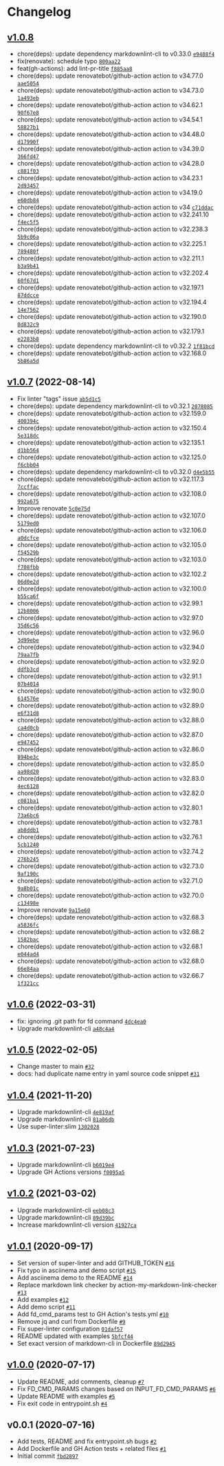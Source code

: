 # Changelog

## [v1.0.8](https://github.com/ruzickap/action-my-markdown-linter/compare/v1.0.7...v1.0.8)

- chore(deps): update dependency markdownlint-cli to v0.33.0 [`e9488f4`](https://github.com/ruzickap/action-my-markdown-linter/commit/e9488f445636d70330c309f3c7240dd32f8917cd)
- fix(renovate): schedule typo [`800aa22`](https://github.com/ruzickap/action-my-markdown-linter/commit/800aa2252e1cc83bffb241b0fbcb302b5ddccc83)
- feat(gh-actions): add lint-pr-title [`f885aa8`](https://github.com/ruzickap/action-my-markdown-linter/commit/f885aa8d7944ba10af69ba8ad5af3fdd7ba6a456)
- chore(deps): update renovatebot/github-action action to v34.77.0 [`aae5054`](https://github.com/ruzickap/action-my-markdown-linter/commit/aae5054b55bc31ed811bf6f6ce6f13e3c721c5e4)
- chore(deps): update renovatebot/github-action action to v34.73.0 [`1a493eb`](https://github.com/ruzickap/action-my-markdown-linter/commit/1a493eb089924d30b141605fcdebb1e157efa315)
- chore(deps): update renovatebot/github-action action to v34.62.1 [`90f67e8`](https://github.com/ruzickap/action-my-markdown-linter/commit/90f67e8c7991bc8a50b43f4387fb0decb40f0e61)
- chore(deps): update renovatebot/github-action action to v34.54.1 [`58827b1`](https://github.com/ruzickap/action-my-markdown-linter/commit/58827b1fdb4788a6fd973c7c3973b621664d2cf0)
- chore(deps): update renovatebot/github-action action to v34.48.0 [`d17990f`](https://github.com/ruzickap/action-my-markdown-linter/commit/d17990f89f6f71007bc7a625bce62eec077ce4ae)
- chore(deps): update renovatebot/github-action action to v34.39.0 [`366fd47`](https://github.com/ruzickap/action-my-markdown-linter/commit/366fd47d673c7ba04627e2bc97a0425a9625bb77)
- chore(deps): update renovatebot/github-action action to v34.28.0 [`c881f03`](https://github.com/ruzickap/action-my-markdown-linter/commit/c881f036f57c869f0cecf4104a8c1f10f55ba9bb)
- chore(deps): update renovatebot/github-action action to v34.23.1 [`2d93457`](https://github.com/ruzickap/action-my-markdown-linter/commit/2d93457cbf238ca5242765c50220a045a3984047)
- chore(deps): update renovatebot/github-action action to v34.19.0 [`e60db84`](https://github.com/ruzickap/action-my-markdown-linter/commit/e60db84bbcf33b140f9b2482c711f8ea0c6e90c5)
- chore(deps): update renovatebot/github-action action to v34 [`c71ddac`](https://github.com/ruzickap/action-my-markdown-linter/commit/c71ddac2406b5546d8fbfdea30aa7b63180e4687)
- chore(deps): update renovatebot/github-action action to v32.241.10 [`f4ec5f5`](https://github.com/ruzickap/action-my-markdown-linter/commit/f4ec5f5e1b45c32b718c7b9a8fdd97d48b446a8d)
- chore(deps): update renovatebot/github-action action to v32.238.3 [`5b9c06a`](https://github.com/ruzickap/action-my-markdown-linter/commit/5b9c06a302e18b4e65ecef07ad8950115f87f739)
- chore(deps): update renovatebot/github-action action to v32.225.1 [`789480f`](https://github.com/ruzickap/action-my-markdown-linter/commit/789480f1bd7615e37720830c23b9aa9bf4f7f094)
- chore(deps): update renovatebot/github-action action to v32.211.1 [`b3a9b41`](https://github.com/ruzickap/action-my-markdown-linter/commit/b3a9b41a826904d0c2154477626f0cdef88f9655)
- chore(deps): update renovatebot/github-action action to v32.202.4 [`60f67d1`](https://github.com/ruzickap/action-my-markdown-linter/commit/60f67d1103869897ae27888314387a5568ed7eac)
- chore(deps): update renovatebot/github-action action to v32.197.1 [`87ddcce`](https://github.com/ruzickap/action-my-markdown-linter/commit/87ddccef8e4747e644eaf9856705e730dc8c5000)
- chore(deps): update renovatebot/github-action action to v32.194.4 [`14e7562`](https://github.com/ruzickap/action-my-markdown-linter/commit/14e7562a93ca7b8ca2f4b1ee2d8b1ffa0d523cc0)
- chore(deps): update renovatebot/github-action action to v32.190.0 [`0d832c9`](https://github.com/ruzickap/action-my-markdown-linter/commit/0d832c98adaaac1ecead226343d74557d28d7b3a)
- chore(deps): update renovatebot/github-action action to v32.179.1 [`e2283b8`](https://github.com/ruzickap/action-my-markdown-linter/commit/e2283b831f005a26f8657160713a0d46213ae1f0)
- chore(deps): update dependency markdownlint-cli to v0.32.2 [`1f81bcd`](https://github.com/ruzickap/action-my-markdown-linter/commit/1f81bcde25b9334cb3e9c15a3156fdcd426e7dd0)
- chore(deps): update renovatebot/github-action action to v32.168.0 [`5b86a5d`](https://github.com/ruzickap/action-my-markdown-linter/commit/5b86a5de875490f32c72e9956311513336e8ae3b)

## [v1.0.7](https://github.com/ruzickap/action-my-markdown-linter/compare/v1.0.6...v1.0.7) (2022-08-14)

- Fix linter "tags" issue [`ab5d1c5`](https://github.com/ruzickap/action-my-markdown-linter/commit/ab5d1c5adddd3e5abbda99e70a1bd462c27175e3)
- chore(deps): update dependency markdownlint-cli to v0.32.1 [`2078085`](https://github.com/ruzickap/action-my-markdown-linter/commit/2078085b5613450d5a8748a4cddb8f810acced6e)
- chore(deps): update renovatebot/github-action action to v32.159.0 [`400394c`](https://github.com/ruzickap/action-my-markdown-linter/commit/400394c41012b4e90f3274e8ebea492ca13232e5)
- chore(deps): update renovatebot/github-action action to v32.150.4 [`5e318dc`](https://github.com/ruzickap/action-my-markdown-linter/commit/5e318dc5ef0affef6b73adc97508808c7b483122)
- chore(deps): update renovatebot/github-action action to v32.135.1 [`d1bb564`](https://github.com/ruzickap/action-my-markdown-linter/commit/d1bb5648f8743632b9d86d0c48be31f68f046479)
- chore(deps): update renovatebot/github-action action to v32.125.0 [`f6cbb04`](https://github.com/ruzickap/action-my-markdown-linter/commit/f6cbb042241f247f3bea4ec7fe584adcc03c6b42)
- chore(deps): update dependency markdownlint-cli to v0.32.0 [`d4e5b55`](https://github.com/ruzickap/action-my-markdown-linter/commit/d4e5b55e6b540148edd463992a50b2bbae33401d)
- chore(deps): update renovatebot/github-action action to v32.117.3 [`7ccffac`](https://github.com/ruzickap/action-my-markdown-linter/commit/7ccffac7d7168b5249a665662c2f04a6202eca0a)
- chore(deps): update renovatebot/github-action action to v32.108.0 [`992a675`](https://github.com/ruzickap/action-my-markdown-linter/commit/992a6753f2bc495d457bb135aaedaae82b3d2f3d)
- Improve renovate [`5c0e75d`](https://github.com/ruzickap/action-my-markdown-linter/commit/5c0e75d5d892462d103687665a3f7acb58dbc361)
- chore(deps): update renovatebot/github-action action to v32.107.0 [`5179ed0`](https://github.com/ruzickap/action-my-markdown-linter/commit/5179ed0bc03330b88cda775a3d0af4ff5b47cd7c)
- chore(deps): update renovatebot/github-action action to v32.106.0 [`a0dcfce`](https://github.com/ruzickap/action-my-markdown-linter/commit/a0dcfce165a4abf2114376dfa1372941095a7845)
- chore(deps): update renovatebot/github-action action to v32.105.0 [`f54529b`](https://github.com/ruzickap/action-my-markdown-linter/commit/f54529bb2827fdf91049e9cc44a3fc012b734efa)
- chore(deps): update renovatebot/github-action action to v32.103.0 [`f708fbb`](https://github.com/ruzickap/action-my-markdown-linter/commit/f708fbbba88e6459723a8ef56b8b3e56a7f330ed)
- chore(deps): update renovatebot/github-action action to v32.102.2 [`06d0e2d`](https://github.com/ruzickap/action-my-markdown-linter/commit/06d0e2dd7c39e0318c4a847c7fdb9ebe339e18dc)
- chore(deps): update renovatebot/github-action action to v32.100.0 [`b55ca6f`](https://github.com/ruzickap/action-my-markdown-linter/commit/b55ca6f253eeece2c166043dd9b323c141a981f8)
- chore(deps): update renovatebot/github-action action to v32.99.1 [`12b8006`](https://github.com/ruzickap/action-my-markdown-linter/commit/12b8006a8fb9d9de38b2a04158a42f0596dc442b)
- chore(deps): update renovatebot/github-action action to v32.97.0 [`35d6c56`](https://github.com/ruzickap/action-my-markdown-linter/commit/35d6c56b94ab5163b23cabe6c3a5c9cb5590f10e)
- chore(deps): update renovatebot/github-action action to v32.96.0 [`3d99ebe`](https://github.com/ruzickap/action-my-markdown-linter/commit/3d99ebe10559df2ead787ec1adfc394099c44b76)
- chore(deps): update renovatebot/github-action action to v32.94.0 [`79aa7fb`](https://github.com/ruzickap/action-my-markdown-linter/commit/79aa7fb3cc46049a5fcb562662fedd7bd95e9a5f)
- chore(deps): update renovatebot/github-action action to v32.92.0 [`ddfb3cd`](https://github.com/ruzickap/action-my-markdown-linter/commit/ddfb3cd5b581d392a1abee1297dafc9b21ec9448)
- chore(deps): update renovatebot/github-action action to v32.91.1 [`07b4014`](https://github.com/ruzickap/action-my-markdown-linter/commit/07b4014c845fe798dce3984499a2fcfe8c25f356)
- chore(deps): update renovatebot/github-action action to v32.90.0 [`614576e`](https://github.com/ruzickap/action-my-markdown-linter/commit/614576ed4d8f2882e88630eb3c232c3d5c91ec69)
- chore(deps): update renovatebot/github-action action to v32.89.0 [`e6f31d8`](https://github.com/ruzickap/action-my-markdown-linter/commit/e6f31d813e4caab5d424c8d7bdfda7994378af54)
- chore(deps): update renovatebot/github-action action to v32.88.0 [`ca4d0cb`](https://github.com/ruzickap/action-my-markdown-linter/commit/ca4d0cb8ae0b2369711451d3f40febd1cc69e544)
- chore(deps): update renovatebot/github-action action to v32.87.0 [`e947452`](https://github.com/ruzickap/action-my-markdown-linter/commit/e9474523f8f1da400b3904fdfe529ed2ac3c9cc5)
- chore(deps): update renovatebot/github-action action to v32.86.0 [`894be3c`](https://github.com/ruzickap/action-my-markdown-linter/commit/894be3c27aecdbcabd24111de80b6be129e31859)
- chore(deps): update renovatebot/github-action action to v32.85.0 [`aa98d20`](https://github.com/ruzickap/action-my-markdown-linter/commit/aa98d20e2cf8636774e2d8e6018d77b039fcc7b5)
- chore(deps): update renovatebot/github-action action to v32.83.0 [`4ec6128`](https://github.com/ruzickap/action-my-markdown-linter/commit/4ec6128cdd3af10ae3e9f25491e959f0355ce824)
- chore(deps): update renovatebot/github-action action to v32.82.0 [`c081ba1`](https://github.com/ruzickap/action-my-markdown-linter/commit/c081ba1f23dbdd59fd819f6602eec3247d2f5272)
- chore(deps): update renovatebot/github-action action to v32.80.1 [`73a6bc6`](https://github.com/ruzickap/action-my-markdown-linter/commit/73a6bc603f5db0c6f99a7ecec229232334463f7c)
- chore(deps): update renovatebot/github-action action to v32.78.1 [`ab8ddb1`](https://github.com/ruzickap/action-my-markdown-linter/commit/ab8ddb1ac61d5aa726add2dba3d14eeb9ba51331)
- chore(deps): update renovatebot/github-action action to v32.76.1 [`5cb1240`](https://github.com/ruzickap/action-my-markdown-linter/commit/5cb12404a7cc1e57311b9476ba50077a2992bfde)
- chore(deps): update renovatebot/github-action action to v32.74.2 [`276b245`](https://github.com/ruzickap/action-my-markdown-linter/commit/276b245f29419fdf1d80253ed9a38811a9454a9e)
- chore(deps): update renovatebot/github-action action to v32.73.0 [`9af190c`](https://github.com/ruzickap/action-my-markdown-linter/commit/9af190c3ea5fd91002c5b44fe57fe32cde13a1ea)
- chore(deps): update renovatebot/github-action action to v32.71.0 [`9a8b01c`](https://github.com/ruzickap/action-my-markdown-linter/commit/9a8b01cf8e8c12b36a6828d9c91ab6a36553a7d5)
- chore(deps): update renovatebot/github-action action to v32.70.0 [`c13498e`](https://github.com/ruzickap/action-my-markdown-linter/commit/c13498e33a738f442047117d160bc312f17e71c6)
- Improve renovate [`9a15e60`](https://github.com/ruzickap/action-my-markdown-linter/commit/9a15e602916e9fe8755c1f25ba391223cacaa6e2)
- chore(deps): update renovatebot/github-action action to v32.68.3 [`a5836fc`](https://github.com/ruzickap/action-my-markdown-linter/commit/a5836fc9f97c73b673ba312d1cc367d61212afe6)
- chore(deps): update renovatebot/github-action action to v32.68.2 [`1582bac`](https://github.com/ruzickap/action-my-markdown-linter/commit/1582bacf95d44b6178c5767cfdc4927bfe6b56fc)
- chore(deps): update renovatebot/github-action action to v32.68.1 [`e044ad4`](https://github.com/ruzickap/action-my-markdown-linter/commit/e044ad46d083261ed82d5f98f6da93183f9f7e91)
- chore(deps): update renovatebot/github-action action to v32.68.0 [`66e84aa`](https://github.com/ruzickap/action-my-markdown-linter/commit/66e84aad64d2f7c07f4809cd67657ec576ff208b)
- chore(deps): update renovatebot/github-action action to v32.66.7 [`1f321cc`](https://github.com/ruzickap/action-my-markdown-linter/commit/1f321ccaa45689327d44c6df892849304cc57630)

## [v1.0.6](https://github.com/ruzickap/action-my-markdown-linter/compare/v1.0.5...v1.0.6) (2022-03-31)

- fix: ignoring .git path for fd command [`4dc4ea0`](https://github.com/ruzickap/action-my-markdown-linter/commit/4dc4ea05a35a98f5c882ab7ab1238c44b3d5607b)
- Upgrade markdownlint-cli [`a48c4a4`](https://github.com/ruzickap/action-my-markdown-linter/commit/a48c4a41be674e6b7cd5f92d484176ee45ff06b1)

## [v1.0.5](https://github.com/ruzickap/action-my-markdown-linter/compare/v1.0.4...v1.0.5) (2022-02-05)

- Change master to main [`#32`](https://github.com/ruzickap/action-my-markdown-linter/pull/32)
- docs: had duplicate name entry in yaml source code snippet [`#31`](https://github.com/ruzickap/action-my-markdown-linter/pull/31)

## [v1.0.4](https://github.com/ruzickap/action-my-markdown-linter/compare/v1.0.3...v1.0.4) (2021-11-20)

- Upgrade markdownlint-cli [`4e819af`](https://github.com/ruzickap/action-my-markdown-linter/commit/4e819af900d463607d08be36736a8dd020a8e598)
- Upgrade markdownlint-cli [`81a06db`](https://github.com/ruzickap/action-my-markdown-linter/commit/81a06db9be069f2a03af511e546bfe94a1cdc467)
- Use super-linter:slim [`1302028`](https://github.com/ruzickap/action-my-markdown-linter/commit/13020289d3411c14803f9a391df931dce7a1fe64)

## [v1.0.3](https://github.com/ruzickap/action-my-markdown-linter/compare/v1.0.2...v1.0.3) (2021-07-23)

- Upgrade markdownlint-cli [`b6019e4`](https://github.com/ruzickap/action-my-markdown-linter/commit/b6019e4d75796abc2fa814349a09d3989edec8f3)
- Upgrade GH Actions versions [`f0095a5`](https://github.com/ruzickap/action-my-markdown-linter/commit/f0095a52ee45a29d2a91478ee8e4fff18165736b)

## [v1.0.2](https://github.com/ruzickap/action-my-markdown-linter/compare/v1.0.1...v1.0.2) (2021-03-02)

- Upgrade markdownlint-cli [`eeb08c3`](https://github.com/ruzickap/action-my-markdown-linter/commit/eeb08c3c0b61e65bf8d5598358d22185be579bd1)
- Upgrade markdownlint-cli [`89d39bc`](https://github.com/ruzickap/action-my-markdown-linter/commit/89d39bc5714bda852b74b0c369afbd87829c2866)
- Increase markdownlint-cli version [`41927ca`](https://github.com/ruzickap/action-my-markdown-linter/commit/41927caf82862835ff52840e6647aad6c4bc3c05)

## [v1.0.1](https://github.com/ruzickap/action-my-markdown-linter/compare/v1.0.0...v1.0.1) (2020-09-17)

- Set version of super-linter and add GITHUB_TOKEN [`#16`](https://github.com/ruzickap/action-my-markdown-linter/pull/16)
- Fix typo in asciinema and demo script [`#15`](https://github.com/ruzickap/action-my-markdown-linter/pull/15)
- Add asciinema demo to the README [`#14`](https://github.com/ruzickap/action-my-markdown-linter/pull/14)
- Replace markdown link checker by action-my-markdown-link-checker [`#13`](https://github.com/ruzickap/action-my-markdown-linter/pull/13)
- Add examples [`#12`](https://github.com/ruzickap/action-my-markdown-linter/pull/12)
- Add demo script [`#11`](https://github.com/ruzickap/action-my-markdown-linter/pull/11)
- Add fd_cmd_params test to GH Action's tests.yml [`#10`](https://github.com/ruzickap/action-my-markdown-linter/pull/10)
- Remove jq and curl from Dockerfile [`#9`](https://github.com/ruzickap/action-my-markdown-linter/pull/9)
- Fix super-linter configuration [`01daf57`](https://github.com/ruzickap/action-my-markdown-linter/commit/01daf571d0767b436cb3dcbb09b9cb6ee40a8332)
- README updated with examples [`5bfcf44`](https://github.com/ruzickap/action-my-markdown-linter/commit/5bfcf443ca6042de51318403e38b8d34152a5445)
- Set exact version of markdown-cli in Dockerfile [`89d2945`](https://github.com/ruzickap/action-my-markdown-linter/commit/89d2945ade7b33e24ff3dee496da988b4cb40d5f)

## [v1.0.0](https://github.com/ruzickap/action-my-markdown-linter/compare/v0.0.1...v1.0.0) (2020-07-17)

- Update README, add comments, cleanup [`#7`](https://github.com/ruzickap/action-my-markdown-linter/pull/7)
- Fix FD_CMD_PARAMS changes based on INPUT_FD_CMD_PARAMS [`#6`](https://github.com/ruzickap/action-my-markdown-linter/pull/6)
- Update README with examples [`#5`](https://github.com/ruzickap/action-my-markdown-linter/pull/5)
- Fix exit code in entrypoint.sh [`#4`](https://github.com/ruzickap/action-my-markdown-linter/pull/4)

## v0.0.1 (2020-07-16)

- Add tests, README and fix entrypoint.sh bugs [`#2`](https://github.com/ruzickap/action-my-markdown-linter/pull/2)
- Add Dockerfile and GH Action tests + related files [`#1`](https://github.com/ruzickap/action-my-markdown-linter/pull/1)
- Initial commit [`fbd2897`](https://github.com/ruzickap/action-my-markdown-linter/commit/fbd2897879695844fa77ed9d0878076672060d66)
